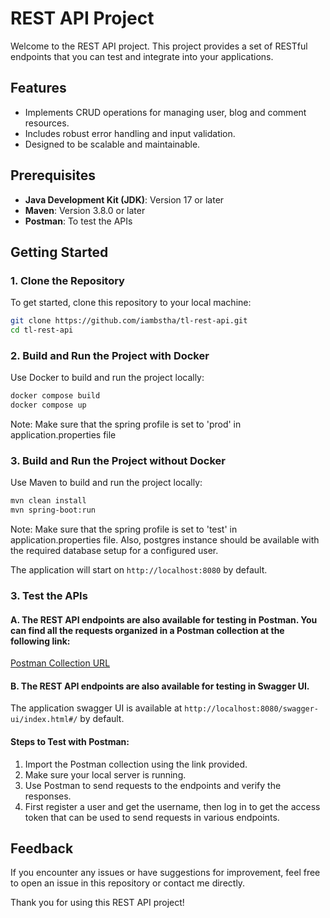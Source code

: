 # REST API Project

Welcome to the REST API project. This project provides a set of RESTful endpoints that you can test and integrate into your applications.

## Features
- Implements CRUD operations for managing user, blog and comment resources.
- Includes robust error handling and input validation.
- Designed to be scalable and maintainable.

## Prerequisites
- **Java Development Kit (JDK)**: Version 17 or later
- **Maven**: Version 3.8.0 or later
- **Postman**: To test the APIs

## Getting Started

### 1. Clone the Repository
To get started, clone this repository to your local machine:
```bash
git clone https://github.com/iambstha/tl-rest-api.git
cd tl-rest-api
```

### 2. Build and Run the Project with Docker
Use Docker to build and run the project locally:
```bash
docker compose build
docker compose up
```
Note: Make sure that the spring profile is set to 'prod' in application.properties file


### 3. Build and Run the Project without Docker
Use Maven to build and run the project locally:
```bash
mvn clean install
mvn spring-boot:run
```
Note: Make sure that the spring profile is set to 'test' in application.properties file. 
Also, postgres instance should be available with the required database setup for a configured user.

The application will start on `http://localhost:8080` by default.

### 3. Test the APIs

#### A. The REST API endpoints are also available for testing in Postman. You can find all the requests organized in a Postman collection at the following link:

[Postman Collection URL](https://drive.google.com/file/d/1Gt78l5SyPRmzS5z-kW4Sr7RiJxMqtNP2/view?usp=sharing)

#### B. The REST API endpoints are also available for testing in Swagger UI. 
The application swagger UI is available at `http://localhost:8080/swagger-ui/index.html#/` by default.

#### Steps to Test with Postman:
1. Import the Postman collection using the link provided.
2. Make sure your local server is running.
3. Use Postman to send requests to the endpoints and verify the responses.
4. First register a user and get the username, then log in to get the access token that can be used to send requests in various endpoints. 

## Feedback
If you encounter any issues or have suggestions for improvement, feel free to open an issue in this repository or contact me directly.

Thank you for using this REST API project!

